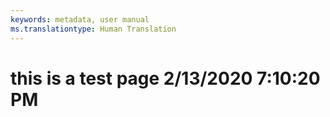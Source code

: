 ```yaml
---
keywords: metadata, user manual
ms.translationtype: Human Translation
---
```

# this is a test page 2/13/2020 7:10:20 PM